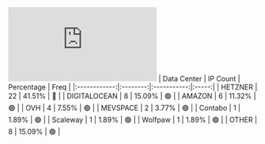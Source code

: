 ![Diagramm](https://github.com/obajay/StateSync-snapshots/blob/main/Projects/Cheqd/1/README.md)
| Data Center | IP Count | Percentage | Freq |
|:------------:|:--------:|:-----------:|:-----:|
| HETZNER | 22 | 41.51% | 🔴 |
| DIGITALOCEAN | 8 | 15.09% | 🟢 |
| AMAZON | 6 | 11.32% | 🟢 |
| OVH | 4 | 7.55% | 🟢 |
| MEVSPACE | 2 | 3.77% | 🟢 |
| Contabo | 1 | 1.89% | 🟢 |
| Scaleway | 1 | 1.89% | 🟢 |
| Wolfpaw | 1 | 1.89% | 🟢 |
| OTHER | 8 | 15.09% | 🟢 |